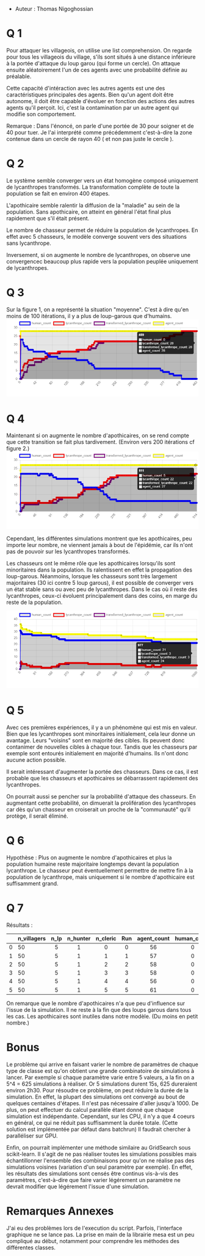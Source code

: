 * Auteur : Thomas Nigoghossian

# Q 1
Pour attaquer les villageois, on utilise une list comprehension. On regarde pour tous les villageois du village, s'ils sont situés à une distance inférieure à la portée d'attaque du loup garou (qui forme un cercle).
On attaque ensuite aléatoirement l'un de ces agents avec une probabilité définie au préalable.

Cette capacité d'intéraction avec les autres agents est une des caractéristiques principales des agents. Bien qu'un agent doit être autonome, il doit être capable d'évoluer en fonction des actions des autres agents qu'il perçoit. Ici, c'est la contamination par un autre agent qui modifie son comportement.


Remarque : 
Dans l'énoncé, on parle d'une portée de 30 pour soigner et de 40 pour tuer. Je l'ai interprété comme précédemment c'est-à-dire la zone contenue dans un cercle de rayon 40 ( et non pas juste le cercle ).


# Q 2 

Le système semble converger vers un état homogène composé uniquement de lycanthropes transformés. La transformation complète de toute la population se fait en environ 400 étapes.

L'apothicaire semble ralentir la diffusion de la "maladie" au sein de la population. Sans apothicaire, on atteint en général l'état final plus rapidement que s'il était présent.

Le nombre de chasseur permet de réduire la population de lycanthropes. En effet avec 5 chasseurs, le modèle converge souvent vers des situations sans lycanthrope.

Inversement, si on augmente le nombre de lycanthropes, on observe une convergencec beaucoup plus rapide vers la population peuplée uniquement de lycanthropes. 

# Q 3

Sur la figure 1, on a représenté la situation "moyenne". C'est à dire qu'en moins de 100 itérations, il y a plus de loup-garous que d'humains. 
![Figure 1](./imgs/Q3/fig1.png)


# Q 4

Maintenant si on augmente le nombre d'apothicaires, on se rend compte que cette transition se fait plus tardivement. (Environ vers 200 itérations cf figure 2.)
![Figure 2](.\imgs\Q3\fig2.png)


Cependant, les différentes simulations montrent que les apothicaires, peu importe leur nombre, ne viennent jamais à bout de l'épidémie, car ils n'ont pas de pouvoir sur les lycanthropes transformés.

Les chasseurs ont le même rôle que les apothicaires lorsqu'ils sont minoritaires dans la population. Ils ralentissent en effet la propagation des loup-garous. Néanmoins, lorsque les chasseurs sont très largement majoritaires (30 ici contre 5 loup garous), il est possible de converger vers un état stable sans ou avec peu de lycanthropes. Dans le cas où il reste des lycanthropes, ceux-ci évoluent principalement dans des coins, en marge du reste de la population.

![Figure 3](.\imgs\Q3\fig3.png)


# Q 5

Avec ces premières expériences, il y a un phénomène qui est mis en valeur. Bien que les lycanthropes sont minoritaires initialement, cela leur donne un avantage. Leurs "voisins" sont en majorité des cibles. Ils peuvent donc contanimer de nouvelles cibles à chaque tour. Tandis que les chasseurs par exemple sont entourés initialement en majorité d'humains. Ils n'ont donc aucune action possible.

Il serait intéressant d'augmenter la portée des chasseurs. Dans ce cas, il est probable que les chasseurs et apothicaires se débarrassent rapidement des lycanthropes. 

On pourrait aussi se pencher sur la probabilité d'attaque des chasseurs. En augmentant cette probabilité, on dimuerait la prolifération des lycanthropes car dès qu'un chasseur en croiserait un proche de la "communauté" qu'il protège, il serait éliminé.


# Q 6 

Hypothèse : Plus on augmente le nombre d'apothicaires et plus la population humaine reste majoritaire longtemps devant la population lycanthrope. Le chasseur peut éventuellement permettre de mettre fin à la population de lycanthrope, mais uniquement si le nombre d'apothicaire est suffisamment grand.

# Q 7

Résultats : 

|  | n_villagers | n_lp  |n_hunter  |n_cleric | Run | agent_count |human_count|  lycanthrope_count|  transformed_lycanthrope_count|
| -|------------ |:-----:|:--------:|:-------:|:---:|:-----------:|:---------:|:-----------------:|:-----------------------------:|
|0 |          50 |    5  |       1  |       0 |   0 |          56 |          0|                 56|                             56|
|1 |          50 |    5  |       1  |       1 |   1 |          57 |          0|                 57|                             57|
|2 |          50 |    5  |       1  |       2 |   2 |          58 |          0|                 58|                             58|
|3 |          50 |    5  |       1  |       3 |   3 |          58 |          0|                 58|                             58|
|4 |          50 |    5  |       1  |       4 |   4 |          56 |          0|                 56|                             56|
|5 |          50 |    5  |       1  |       5 |   5 |          61 |          0|                 61|                             61|


On remarque que le nombre d'apothicaires n'a que peu d'influence sur l'issue de la simulation. Il ne reste à la fin que des loups garous dans tous les cas. Les apothicaires sont inutiles dans notre modèle. (Du moins en petit nombre.)

# Bonus

Le problème qui arrive en faisant varier le nombre de paramètres de chaque type de classe est qu'on obtient une grande combinatoire de simulations à lancer.  Par exemple si chaque paramètre varie entre 5 valeurs, a la fin on a 5^4 = 625 simulations à réaliser. Or 5 simulations durent 15s, 625 dureraient environ 2h30.
Pour résoudre ce problème, on peut réduire la durée de la simulation. En effet, la plupart des simulations ont convergé au bout de quelques centaines d'étapes. Il n'est pas nécessaire d'aller jusqu'à 1000.
De plus, on peut effectuer du calcul parallèle étant donné que chaque simulation est indépendante. Cependant, sur les CPU, il n'y a que 4 coeurs en général, ce qui ne réduit pas suffisamment la durée totale. (Cette solution est implémentée par défaut dans batchrun) Il faudrait chercher à paralléliser sur GPU.

Enfin, on pourrait implémenter une méthode similaire au GridSearch sous scikit-learn. Il s'agit de ne pas réaliser toutes les simulations possibles mais échantillonner l'ensemble des combinaisons pour qu'on ne réalise pas des simulations voisines (variation d'un seul paramètre par exemple). En effet, les résultats des simulations sont censés être continus vis-à-vis des paramètres, c'est-à-dire que faire varier légérement un paramètre ne devrait modifier que légérement l'issue d'une simulation.

# Remarques Annexes

J'ai eu des problèmes lors de l'execution du script. Parfois, l'interface graphique ne se lance pas. La prise en main de la librairie mesa est un peu compliqué au début, notamment pour comprendre les méthodes des différentes classes. 

